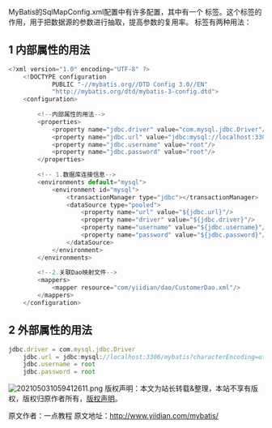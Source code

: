


MyBatis的SqlMapConfig.xml配置中有许多配置，其中有一个  标签。这个标签的作用，用于把数据源的参数进行抽取，提高参数的复用率。  标签有两种用法：

## 1 内部属性的用法


```js 
<?xml version="1.0" encoding="UTF-8" ?>
    <!DOCTYPE configuration
            PUBLIC "-//mybatis.org//DTD Config 3.0//EN"
            "http://mybatis.org/dtd/mybatis-3-config.dtd">
    <configuration>
    
        <!--内部属性的用法-->
        <properties>
            <property name="jdbc.driver" value="com.mysql.jdbc.Driver"/>
            <property name="jdbc.url" value="jdbc:mysql://localhost:3306/mybatis?characterEcndoing=utf8"/>
            <property name="jdbc.username" value="root"/>
            <property name="jdbc.password" value="root"/>
        </properties>
    
        <!-- 1.数据库连接信息-->
        <environments default="mysql">
            <environment id="mysql">
                <transactionManager type="jdbc"></transactionManager>
                <dataSource type="pooled">
                    <property name="url" value="${jdbc.url}"/>
                    <property name="driver" value="${jdbc.driver}"/>
                    <property name="username" value="${jdbc.username}"/>
                    <property name="password" value="${jdbc.password}"/>
                </dataSource>
            </environment>
        </environments>
    
        <!--2.关联Dao映射文件-->
        <mappers>
            <mapper resource="com/yiidian/dao/CustomerDao.xml"/>
        </mappers>
    </configuration>
```

## 2 外部属性的用法


```js 
jdbc.driver = com.mysql.jdbc.Driver
    jdbc.url = jdbc:mysql://localhost:3306/mybatis?characterEncoding=utf8
    jdbc.username = root
    jdbc.password = root
```

![202105031059412611.png](https://gitee.com/hezhiyuan007/java-study/raw/master/images/MyBatis/c0c11b9b-93e5-4995-b868-c72fea0eea4a.png)
版权声明：本文为站长转载&整理，本站不享有版权，版权归原作者所有，[版权声明](https://gitee.com/hezhiyuan007/java-notes/raw/master/disclaimer.md)。




原文作者：一点教程 原文地址：http://www.yiidian.com/mybatis/